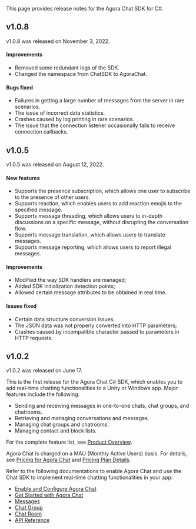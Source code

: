 This page provides release notes for the Agora Chat SDK for C#.

## v1.0.8

v1.0.8 was released on November 3, 2022. 

#### Improvements

- Removed some redundant logs of the SDK.
- Changed the namespace from ChatSDK to AgoraChat.

#### Bugs fixed

- Failures in getting a large number of messages from the server in rare scenarios.
- The issue of incorrect data statistics.
- Crashes caused by log printing in rare scenarios.
- The issue that the connection listener occasionally fails to receive connection callbacks.

## v1.0.5

v1.0.5 was released on August 12, 2022.

#### New features

- Supports the presence subscription, which allows one user to subscribe to the presence of other users.
- Supports reaction, which enables users to add reaction emojis to the specified message.
- Supports message threading, which allows users to in-depth discussions on a specific message, without disrupting the conversation flow.
- Supports message translation, which allows users to translate messages.
- Supports message reporting, which allows users to report illegal messages.

#### Improvements

- Modified the way SDK handlers are managed;
- Added SDK initialization detection points;
- Allowed certain message attributes to be obtained in real time.

#### Issues fixed

- Certain data structure conversion issues.
- The JSON data was not properly converted into HTTP parameters;
- Crashes caused by incompatible character passed to parameters in HTTP requests.

## v1.0.2

v1.0.2 was released on June 17.

This is the first release for the Agora Chat C# SDK, which enables you to add real-time chatting functionalities to a Unity or Windows app. Major features include the following:

- Sending and receiving messages in one-to-one chats, chat groups, and chatrooms.
- Retrieving and managing conversations and messages.
- Managing chat groups and chatrooms.
- Managing contact and block lists.

For the complete feature list, see [Product Overview](./agora_chat_overview?platform=Unity).

Agora Chat is charged on a MAU (Monthly Active Users) basis. For details, see [Pricing for Agora Chat](./agora_chat_pricing?platform=Unity) and [Pricing Plan Details](./agora_chat_plan?platform=Unity).

Refer to the following documentations to enable Agora Chat and use the Chat SDK to implement real-time chatting functionalities in your app:

- [Enable and Configure Agora Chat](./enable_agora_chat?platform=Unity)
- [Get Started with Agora Chat](./agora-chat/agora_chat_get_started_unity?platform=Unity)
- [Messages](./agora_chat_message_overview?platform=Unity)
- [Chat Group](./agora_chat_group_overview?platform=Unity)
- [Chat Room](./agora_chat_chatroom_overview?platform=Unity)
- [API Reference](./agora-chat/API%20Reference/im_csharp/class_chat_s_d_k_1_1_s_d_k_client.html?transId=86800a60-e862-11ec-ba28-998741466f1a)